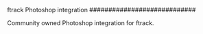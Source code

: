 ftrack Photoshop integration
############################

Community owned Photoshop integration for ftrack.
